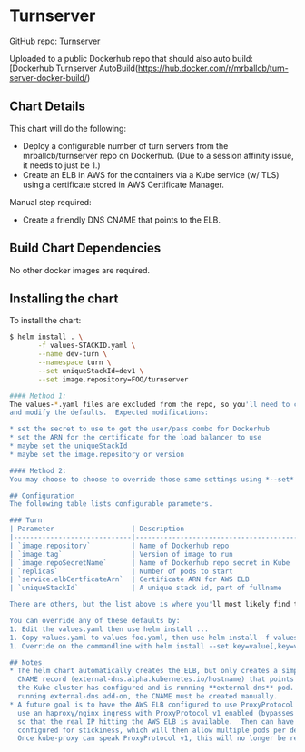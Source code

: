 # Turnserver
GitHub repo: [Turnserver](https://github.com/mrballcb/turn-server-docker-build)

Uploaded to a public Dockerhub repo that should also auto build:
[Dockerhub Turnserver AutoBuild(https://hub.docker.com/r/mrballcb/turn-server-docker-build/)

## Chart Details
This chart will do the following:

* Deploy a configurable number of turn servers from the mrballcb/turnserver repo on Dockerhub. (Due to a session affinity issue, it needs to just be 1.)
* Create an ELB in AWS for the containers via a Kube service (w/ TLS) using a certificate stored in AWS Certificate Manager.

Manual step required:

* Create a friendly DNS CNAME that points to the ELB.

## Build Chart Dependencies
No other docker images are required.

## Installing the chart
To install the chart:
```bash
$ helm install . \
       -f values-STACKID.yaml \
       --name dev-turn \
       --namespace turn \
       --set uniqueStackId=dev1 \
       --set image.repository=FOO/turnserver

#### Method 1:
The values-*.yaml files are excluded from the repo, so you'll need to copy the values.yaml to values-STACKID.yaml
and modify the defaults.  Expected modifications:

* set the secret to use to get the user/pass combo for Dockerhub
* set the ARN for the certificate for the load balancer to use
* maybe set the uniqueStackId
* maybe set the image.repository or version

#### Method 2:
You may choose to choose to override those same settings using *--set* on the commandline.

## Configuration
The following table lists configurable parameters.

### Turn
| Parameter                   | Description                              | Default                    |
|-----------------------------|------------------------------------------|----------------------------|
| `image.repository`          | Name of Dockerhub repo                   | `mrballcb/turnserver`      |
| `image.tag`                 | Version of image to run                  | `latest`                   |
| `image.repoSecretName`      | Name of Dockerhub repo secret in Kube    | `dockerhub`                |
| `replicas`                  | Number of pods to start                  | `1`                        |
| `service.elbCertficateArn`  | Certificate ARN for AWS ELB              | See values.yaml            |
| `uniqueStackId`             | A unique stack id, part of fullname      | None                       |

There are others, but the list above is where you'll most likely find the things you'll want to change.

You can override any of these defaults by:
1. Edit the values.yaml then use helm install ...
1. Copy values.yaml to values-foo.yaml, then use helm install -f values-foo.yaml ...
1. Override on the commandline with helm install --set key=value[,key=value] ...

## Notes
* The helm chart automatically creates the ELB, but only creates a simpler
  CNAME record (external-dns.alpha.kubernetes.io/hostname) that points to it if
  the Kube cluster has configured and is running **external-dns** pod.  If not
  running external-dns add-on, the CNAME must be created manually.
* A future goal is to have the AWS ELB configured to use ProxyProtocol v1, and
  use an haproxy/nginx ingress with ProxyProtocol v1 enabled (bypasses kube-proxy)
  so that the real IP hitting the AWS ELB is available.  Then can have haproxy/nginx
  configured for stickiness, which will then allow multiple pods per deployment.
  Once kube-proxy can speak ProxyProtocol v1, this will no longer be required.
